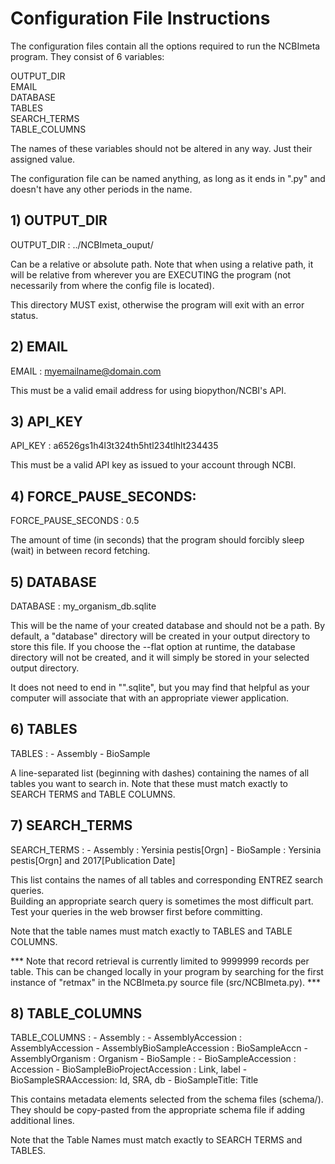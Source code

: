 # Configuration File Instructions

The configuration files contain all the options required to run the NCBImeta program.
They consist of 6 variables:

OUTPUT_DIR    
EMAIL    
DATABASE    
TABLES    
SEARCH_TERMS    
TABLE_COLUMNS    

The names of these variables should not be altered in any way. Just their assigned value.    

The configuration file can be named anything, as long as it ends in ".py" and doesn't have any other periods in the name.

## 1) OUTPUT_DIR
    
  OUTPUT_DIR : ../NCBImeta_ouput/  
    
Can be a relative or absolute path. Note that when using a relative path, it will be relative from wherever you are EXECUTING the program (not necessarily from where the config file is located).    

This directory MUST exist, otherwise the program will exit with an error status.    

## 2) EMAIL

  EMAIL : myemailname@domain.com    

This must be a valid email address for using biopython/NCBI's API.    

## 3) API_KEY

  API_KEY : a6526gs1h4l3t324th5htl234tlhlt234435

This must be a valid API key as issued to your account through NCBI.

## 4) FORCE_PAUSE_SECONDS:

  FORCE_PAUSE_SECONDS : 0.5

The amount of time (in seconds) that the program should forcibly sleep (wait) in between record fetching.

## 5) DATABASE

  DATABASE : my_organism_db.sqlite    

This will be the name of your created database and should not be a path. By default, a "database" directory will be created in your output directory to store this file. If you choose the --flat option at runtime, the database directory will not be created, and it will simply be stored in your selected output directory.    

It does not need to end in "".sqlite", but you may find that helpful as your computer will associate that with an appropriate viewer application.    

## 6) TABLES

  TABLES :
    - Assembly
    - BioSample

A line-separated list (beginning with dashes) containing the names of all tables you want to search in. Note that these must match exactly to SEARCH TERMS and TABLE COLUMNS. 

## 7) SEARCH_TERMS

  SEARCH_TERMS : 
    - Assembly : Yersinia pestis[Orgn]
    - BioSample : Yersinia pestis[Orgn] and 2017[Publication Date]

This list contains the names of all tables and corresponding ENTREZ search queries.    
Building an appropriate search query is sometimes the most difficult part.    
Test your queries in the web browser first before committing.    

Note that the table names must match exactly to TABLES and TABLE COLUMNS.    

*** Note that record retrieval is currently limited to 9999999 records per table. This can be changed locally in your program by searching for the first instance of "retmax" in the NCBImeta.py source file (src/NCBImeta.py). ***    

## 8) TABLE_COLUMNS

  TABLE_COLUMNS :
    - Assembly :
      - AssemblyAccession : AssemblyAccession
      - AssemblyBioSampleAccession : BioSampleAccn
      - AssemblyOrganism : Organism
    - BioSample :
      - BioSampleAccession : Accession
      - BioSampleBioProjectAccession : Link, label
      - BioSampleSRAAccession: Id, SRA, db
      - BioSampleTitle: Title
                
This contains metadata elements selected from the schema files (schema/). They should be copy-pasted from the appropriate schema file if adding additional lines.   

Note that the Table Names must match exactly to SEARCH TERMS and TABLES.    

